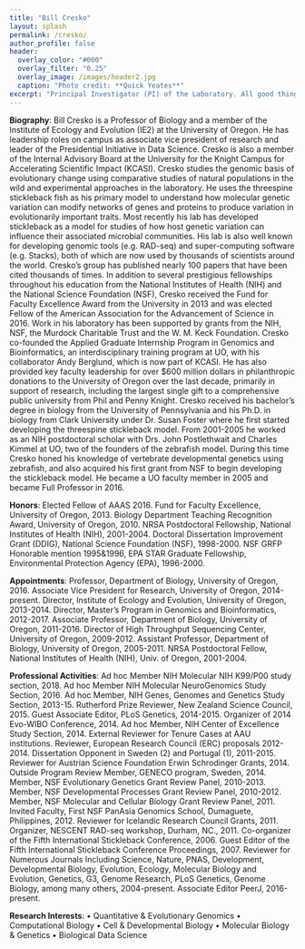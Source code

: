 ```yaml
---
title: "Bill Cresko"
layout: splash
permalink: /cresko/
author_profile: false
header:
  overlay_color: "#000"
  overlay_filter: "0.25"
  overlay_image: /images/header2.jpg
  caption: "Photo credit: **Quick Yeates**"
excerpt: "Principal Investigator (PI) of the Laboratory. All good things are due to the lab, but all of the mistakes are mine"
---
```


**Biography**: Bill Cresko is a Professor of Biology and a member of the Institute of Ecology and Evolution (IE2) at the University of Oregon. He has leadership roles on campus as associate vice president of research and leader of the Presidential Initiative in Data Science. Cresko is also a member of the Internal Advisory Board at the University for the Knight Campus for Accelerating Scientific Impact (KCASI). Cresko studies the genomic basis of evolutionary change using comparative studies of natural populations in the wild and experimental approaches in the laboratory. He uses the threespine stickleback fish as his primary model to understand how molecular genetic variation can modify networks of genes and proteins to produce variation in evolutionarily important traits. Most recently his lab has developed stickleback as a model for studies of how host genetic variation can influence their associated microbial communities. His lab is also well known for developing genomic tools (e.g. RAD-seq) and super-computing software (e.g. Stacks), both of which are now used by thousands of scientists around the world. Cresko’s group has published nearly 100 papers that have been cited thousands of times. In addition to several prestigious fellowships throughout his education from the National Institutes of Health (NIH) and the National Science Foundation (NSF), Cresko received the Fund for Faculty Excellence Award from the University in 2013 and was elected Fellow of the American Association for the Advancement of Science in 2016. Work in his laboratory has been supported by grants from the NIH, NSF, the Murdock Charitable Trust and the W. M. Keck Foundation. Cresko co-founded the Applied Graduate Internship Program in Genomics and Bioinformatics, an interdisciplinary training program at UO, with his collaborator Andy Berglund, which is now part of KCASI. He has also provided key faculty leadership for over $600 million dollars in philanthropic donations to the University of Oregon over the last decade, primarily in support of research, including the largest single gift to a comprehensive public university from Phil and Penny Knight. Cresko received his bachelor’s degree in biology from the University of Pennsylvania and his Ph.D. in biology from Clark University under Dr. Susan Foster where he first started developing the threespine stickleback model. From 2001-2005 he worked as an NIH postdoctoral scholar with Drs. John Postlethwait and Charles Kimmel at UO, two of the founders of the zebrafish model. During this time Cresko honed his knowledge of vertebrate developmental genetics using zebrafish, and also acquired his first grant from NSF to begin developing the stickleback model. He became a UO faculty member in 2005 and became Full Professor in 2016.

**Honors**: Elected Fellow of AAAS 2016. Fund for Faculty Excellence, University of Oregon, 2013. Biology Department Teaching Recognition Award, University of Oregon, 2010. NRSA Postdoctoral Fellowship, National Institutes of Health (NIH), 2001-2004. Doctoral Dissertation Improvement Grant (DDIG), National Science Foundation (NSF), 1998-2000. NSF GRFP Honorable mention 1995&1996, EPA STAR Graduate Fellowship, Environmental Protection Agency (EPA), 1996-2000.

**Appointments**: Professor, Department of Biology, University of Oregon, 2016. Associate Vice President for Research, University of Oregon, 2014-present. Director, Institute of Ecology and Evolution, University of Oregon, 2013-2014. Director, Master’s Program in Genomics and Bioinformatics, 2012-2017. Associate Professor, Department of Biology, University of Oregon, 2011-2016. Director of High Throughput Sequencing Center, University of Oregon, 2009-2012. Assistant Professor, Department of Biology, University of Oregon, 2005-2011. NRSA Postdoctoral Fellow, National Institutes of Health (NIH), Univ. of Oregon, 2001-2004.

**Professional Activities**: Ad hoc Member NIH Molecular NIH K99/P00 study section, 2018. Ad hoc Member NIH Molecular NeuroGenomics Study Section, 2016. Ad hoc Member, NIH Genes, Genomes and Genetics Study Section, 2013-15. Rutherford Prize Reviewer, New Zealand Science Council, 2015. Guest Associate Editor, PLoS Genetics, 2014-2015. Organizer of 2014 Evo-WIBO Conference, 2014. Ad hoc Member, NIH Center of Excellence Study Section, 2014. External Reviewer for Tenure Cases at AAU institutions. Reviewer, European Research Council (ERC) proposals 2012-2014. Dissertation Opponent in Sweden (2) and Portugal (1), 2011-2015. Reviewer for Austrian Science Foundation Erwin Schrodinger Grants, 2014. Outside Program Review Member, GENECO program, Sweden, 2014. Member, NSF Evolutionary Genetics Grant Review Panel, 2010-2013. Member, NSF Developmental Processes Grant Review Panel, 2010-2012. Member, NSF Molecular and Cellular Biology Grant Review Panel, 2011. Invited Faculty, First NSF PanAsia Genomics School, Dumaguete, Philippines, 2012. Reviewer for Icelandic Research Council Grants, 2011. Organizer, NESCENT RAD-seq workshop, Durham, NC., 2011. Co-organizer of the Fifth International Stickleback Conference, 2006. Guest Editor of the Fifth International Stickleback Conference Proceedings, 2007. Reviewer for Numerous Journals Including Science, Nature, PNAS, Development, Developmental Biology, Evolution, Ecology, Molecular Biology and Evolution, Genetics, G3, Genome Research, PLoS Genetics, Genome Biology, among many others, 2004-present. Associate Editor PeerJ, 2016-present.

**Research Interests**:
•	Quantitative & Evolutionary Genomics
•	Computational Biology
•	Cell & Developmental Biology
•	Molecular Biology & Genetics
•	Biological Data Science
